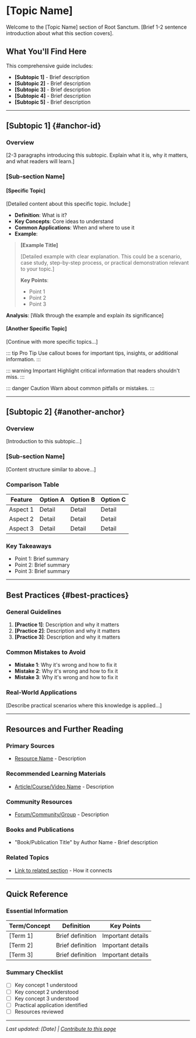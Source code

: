 # [Topic Name]

Welcome to the [Topic Name] section of Root Sanctum. [Brief 1-2 sentence introduction about what this section covers].

## What You'll Find Here

This comprehensive guide includes:

- **[Subtopic 1]** - Brief description
- **[Subtopic 2]** - Brief description
- **[Subtopic 3]** - Brief description
- **[Subtopic 4]** - Brief description
- **[Subtopic 5]** - Brief description

---

## [Subtopic 1] {#anchor-id}

### Overview

[2-3 paragraphs introducing this subtopic. Explain what it is, why it matters, and what readers will learn.]

### [Sub-section Name]

#### [Specific Topic]

[Detailed content about this specific topic. Include:]

- **Definition**: What is it?
- **Key Concepts**: Core ideas to understand
- **Common Applications**: When and where to use it
- **Example**:

> **[Example Title]**
> 
> [Detailed example with clear explanation. This could be a scenario, case study, step-by-step process, or practical demonstration relevant to your topic.]
> 
> **Key Points**:
> - Point 1
> - Point 2
> - Point 3

**Analysis**: [Walk through the example and explain its significance]

#### [Another Specific Topic]

[Continue with more specific topics...]

::: tip Pro Tip
Use callout boxes for important tips, insights, or additional information.
:::

::: warning Important
Highlight critical information that readers shouldn't miss.
:::

::: danger Caution
Warn about common pitfalls or mistakes.
:::

---

## [Subtopic 2] {#another-anchor}

### Overview

[Introduction to this subtopic...]

### [Sub-section Name]

[Content structure similar to above...]

### Comparison Table

| Feature | Option A | Option B | Option C |
|---------|----------|----------|----------|
| Aspect 1 | Detail | Detail | Detail |
| Aspect 2 | Detail | Detail | Detail |
| Aspect 3 | Detail | Detail | Detail |

### Key Takeaways

- Point 1: Brief summary
- Point 2: Brief summary
- Point 3: Brief summary

---

## Best Practices {#best-practices}

### General Guidelines

1. **[Practice 1]**: Description and why it matters
2. **[Practice 2]**: Description and why it matters
3. **[Practice 3]**: Description and why it matters

### Common Mistakes to Avoid

- **Mistake 1**: Why it's wrong and how to fix it
- **Mistake 2**: Why it's wrong and how to fix it
- **Mistake 3**: Why it's wrong and how to fix it

### Real-World Applications

[Describe practical scenarios where this knowledge is applied...]

---

## Resources and Further Reading

### Primary Sources
- [Resource Name](https://example.com) - Description

### Recommended Learning Materials
- [Article/Course/Video Name](https://example.com) - Description

### Community Resources
- [Forum/Community/Group](https://example.com) - Description

### Books and Publications
- "Book/Publication Title" by Author Name - Brief description

### Related Topics
- [Link to related section](#) - How it connects

---

## Quick Reference

### Essential Information

| Term/Concept | Definition | Key Points |
|--------------|------------|------------|
| [Term 1] | Brief definition | Important details |
| [Term 2] | Brief definition | Important details |
| [Term 3] | Brief definition | Important details |

### Summary Checklist

- [ ] Key concept 1 understood
- [ ] Key concept 2 understood
- [ ] Key concept 3 understood
- [ ] Practical application identified
- [ ] Resources reviewed

---

*Last updated: [Date] | [Contribute to this page](link)*
